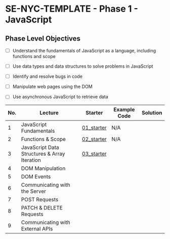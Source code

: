 # SE-NYC-TEMPLATE - Phase 1 - JavaScript
## Phase Level Objectives
- [ ] Understand the fundamentals of JavaScript as a language, including functions and scope
- [ ] Use data types and data structures to solve problems in JavaScript
- [ ] Identify and resolve bugs in code
- [ ] Manipulate web pages using the DOM
- [ ] Use asynchronous JavaScript to retrieve data


|No. | Lecture                          | Starter 	| Example Code 	| Solution 	|
|----|------------------------------	|:-----:	|--------	|---------	|
|1 | JavaScript Fundamentals                      |[01_starter](https://github.com/RikkuX491/SE-NYC-TEMPLATE-Phase-1/tree/01_starter)|N/A||
|2 | Functions & Scope                	          |[02_starter](https://github.com/RikkuX491/SE-NYC-TEMPLATE-Phase-1/tree/02_starter)|N/A||
|3 | JavaScript Data Structures & Array Iteration |[03_starter](https://github.com/RikkuX491/SE-NYC-TEMPLATE-Phase-1/tree/03_starter)|||
|4 | DOM Manipulation                 	          ||||
|5 | DOM Events                       	          ||||
|6 | Communicating with the Server    	          ||||
|7 | POST Requests                    	          ||||
|8 | PATCH & DELETE Requests          	          ||||
|9 | Communicating with External APIs 	          ||||